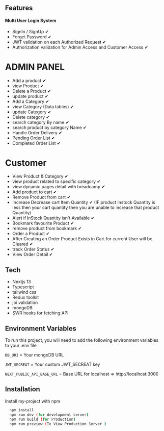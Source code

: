 ## Features

#### Multi User Login System
- SignIn / SignUp ✔
- Forget Password ✔
- JWT validation on each Authorized Request ✔
- Authorization validation for Admin Access and Customer Access ✔

# ADMIN PANEL
 - Add a product ✔
 - view Product ✔
 - Delete a Product ✔
 - update product ✔
 - Add a Category ✔
 - view Category (Data tables) ✔
 - update Category  ✔
 - Delete category ✔
 - search category By name ✔
 - search product by category Name ✔
 - Handle Order Delivery  ✔
 - Pending Order  List ✔
 - Completed Order List ✔

# Customer
- View Product & Category ✔
- view product related to specific category ✔
- view dynamic pages detail with breadcamp ✔
- Add product to cart ✔
- Remove Product from cart ✔
- Increase Decrease cart Item  Quantity ✔ (IF product Instock Quantity is less then your cart quantity then you are unable to  increase that product Quantity)
- Alert if InStock Quantity isn't Available ✔
- Bookmark favourite Product ✔
- remove product from bookmark ✔
- Order a Product ✔
- After Creating an Order Product Exists in Cart for current User will be Cleared ✔
- track Order Status ✔
- View Order Detail ✔

## Tech
- Nextjs 13
- Typescript
- tailwind css
- Redux toolkit
- joi validation
- mongoDB
- SWR hooks for fetching API 

## Environment Variables

To run this project, you will need to add the following environment variables to your .env file

`DB_URI` = Your mongoDB URL

`JWT_SECREAT` = Your custom JWT_SECREAT key

`NEXT_PUBLIC_API_BASE_URL` =  Base URL for localhost  => http://localhost:3000


## Installation

Install my-project with npm

```bash
  npm install
  npm run dev (for development server)
  npm run build (for Production)
  npm run preview (To View Production Server )
```

    
